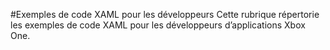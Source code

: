 #Exemples de code XAML pour les développeurs
Cette rubrique répertorie les exemples de code XAML pour les développeurs d’applications Xbox One.


<!--HONumber=Mar16_HO5-->


